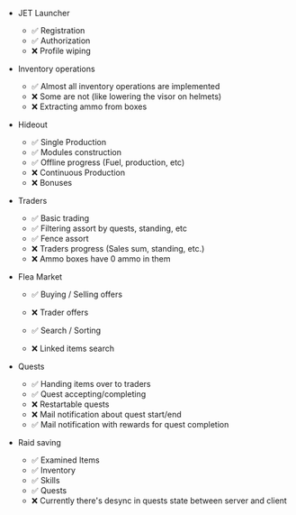 
- JET Launcher
    - ✅ Registration
    - ✅ Authorization
    - ❌ Profile wiping
    
    
- Inventory operations
    - ✅ Almost all inventory operations are implemented
    - ❌ Some are not (like lowering the visor on helmets)
    - ❌ Extracting ammo from boxes
    
    
- Hideout
    - ✅ Single Production
    - ✅ Modules construction
    - ✅ Offline progress (Fuel, production, etc)
    - ❌ Continuous Production
    - ❌ Bonuses
    
    
- Traders
    - ✅ Basic trading
    - ✅ Filtering assort by quests, standing, etc
    - ✅ Fence assort
    - ❌ Traders progress (Sales sum, standing, etc.)
    - ❌ Ammo boxes have 0 ammo in them
    
    
- Flea Market
    - ✅ Buying / Selling offers
    - ❌ Trader offers
    
    - ✅ Search / Sorting
    - ❌ Linked items search

    
- Quests
    - ✅ Handing items over to traders
    - ✅ Quest accepting/completing
    - ❌ Restartable quests
    - ❌ Mail notification about quest start/end
    - ✅ Mail notification with rewards for quest completion
    

- Raid saving
    - ✅ Examined Items
    - ✅ Inventory
    - ✅ Skills
    - ✅ Quests
    - ❌ Currently there's desync in quests state between server and client
